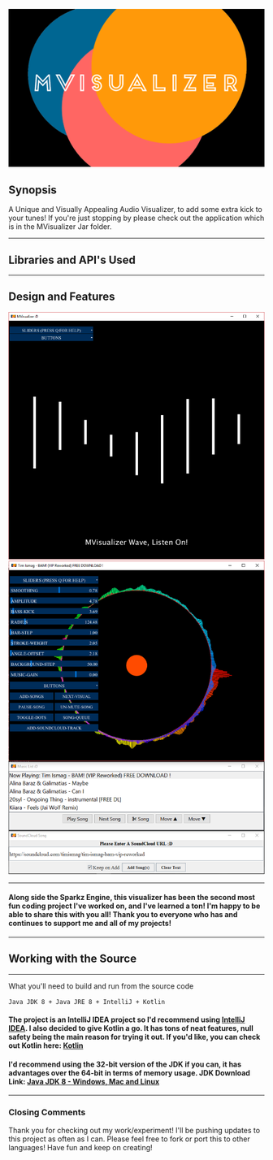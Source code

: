 ![](Resources/logo2.png?raw=true "MVisualizer Logo")
## Synopsis
A Unique and Visually Appealing Audio Visualizer, to add some extra kick to your tunes!
If you're just stopping by please check out the application which is in the MVisualizer Jar folder.

---

## Libraries and API's Used


---

## Design and Features
![](Resources/mvisualizer_startscreen.PNG?raw=true "UI Design") ![](Resources/mvisualizer_play-songqueue-soundcloud.PNG?raw=true "UI Design")

---

#### Along side the Sparkz Engine, this visualizer has been the second most fun coding project I've worked on, and I've learned a ton! I'm happy to be able to share this with you all! Thank you to everyone who has and continues to support me and all of my projects!

---

## Working with the Source

---

What you'll need to build and run from the source code
```
Java JDK 8 + Java JRE 8 + IntelliJ + Kotlin
```
#### The project is an IntelliJ IDEA project so I'd recommend using [IntelliJ IDEA](https://www.jetbrains.com/idea/). I also decided to give Kotlin a go. It has tons of neat features, null safety being the main reason for trying it out. If you'd like, you can check out Kotlin here: [Kotlin](https://kotlinlang.org/?fromMenu)

#### I'd recommend using the 32-bit version of the JDK if you can, it has advantages over the 64-bit in terms of memory usage. JDK Download Link: [Java JDK 8 - Windows, Mac and Linux](http://www.oracle.com/technetwork/java/javase/downloads/jdk8-downloads-2133151.html)

---

### Closing Comments
Thank you for checking out my work/experiment! I'll be pushing updates to this project as often as I can. Please feel free to fork or port this to other languages! Have fun and keep on creating!
